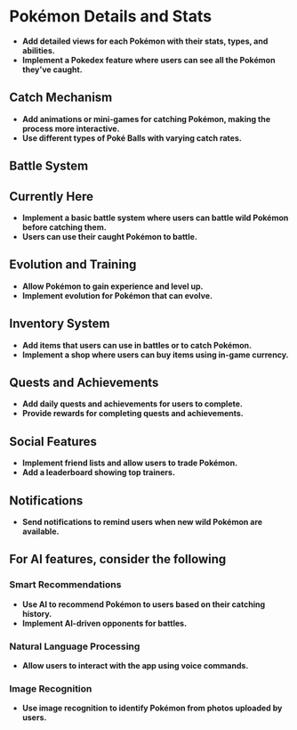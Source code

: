 # Pokémon Details and Stats

- **Add detailed views for each Pokémon with their stats, types, and abilities.**
- **Implement a Pokedex feature where users can see all the Pokémon they've caught.**

## Catch Mechanism

- **Add animations or mini-games for catching Pokémon, making the process more interactive.**
- **Use different types of Poké Balls with varying catch rates.**

## Battle System

## Currently Here

- **Implement a basic battle system where users can battle wild Pokémon before catching them.**
- **Users can use their caught Pokémon to battle.**

## Evolution and Training

- **Allow Pokémon to gain experience and level up.**
- **Implement evolution for Pokémon that can evolve.**

## Inventory System

- **Add items that users can use in battles or to catch Pokémon.**
- **Implement a shop where users can buy items using in-game currency.**

## Quests and Achievements

- **Add daily quests and achievements for users to complete.**
- **Provide rewards for completing quests and achievements.**

## Social Features

- **Implement friend lists and allow users to trade Pokémon.**
- **Add a leaderboard showing top trainers.**

## Notifications

- **Send notifications to remind users when new wild Pokémon are available.**

## For AI features, consider the following

### Smart Recommendations

- **Use AI to recommend Pokémon to users based on their catching history.**
- **Implement AI-driven opponents for battles.**

### Natural Language Processing

- **Allow users to interact with the app using voice commands.**

### Image Recognition

- **Use image recognition to identify Pokémon from photos uploaded by users.**
